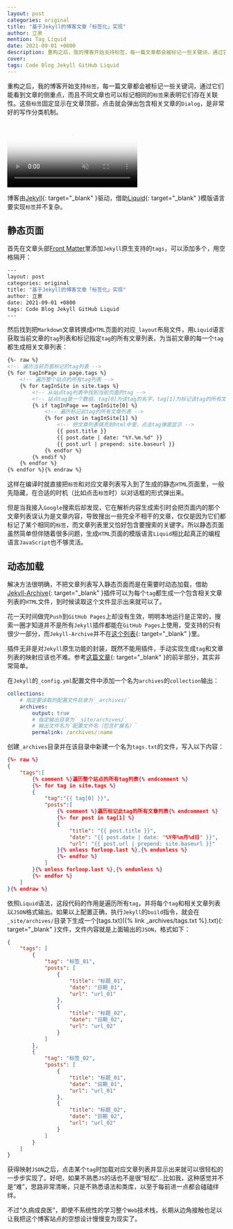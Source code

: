 ```yaml
---
layout: post
categories: original
title: "基于Jekyll的博客文章「标签化」实现"
author: 立泉
mention: Tag Liquid
date: 2021-09-01 +0800
description: 重构之后，我的博客开始支持标签，每一篇文章都会被标记一些关键词，通过它们能大概了解文章的侧重点，而且不同文章也可以标记相同的标签来表明它们存在关联性。这些标签固定显示在文章顶部，点击就会弹出包含关联文章的Dialog，是非常好的文章分类方法。
cover: 
tags: Code Blog Jekyll GitHub Liquid
---
```


重构之后，我的博客开始支持`标签`，每一篇文章都会被标记一些关键词，通过它们能看到文章的侧重点，而且不同文章也可以标记相同的`标签`来表明它们存在关联性。这些`标签`固定显示在文章顶部，点击就会弹出包含相关文章的`Dialog`，是非常好的写作分类机制。

<video playsinline controls autoplay muted loop preload="none" poster="https://apqx.oss-cn-hangzhou.aliyuncs.com/blog/original/20210901/tags_h264_poster.webp">
    <!-- chrome不支持h265 -->
    <source src="https://apqx.oss-cn-hangzhou.aliyuncs.com/blog/original/20210901/tags_h264.mp4" type="video/mp4">
</video>

博客由[Jekyll](https://jekyllrb.com){: target="_blank" }驱动，借助[Liquid](https://shopify.github.io/liquid/){: target="_blank" }模版语言要实现`标签`并不复杂。

## 静态页面

首先在文章头部[Front Matter](https://jekyllrb.com/docs/front-matter/)里添加`Jekyll`原生支持的`tags`，可以添加多个，用空格隔开：

```sh
---
layout: post
categories: original
title: "基于Jekyll的博客文章「标签化」实现"
author: 立泉
date: 2021-09-01 +0800
tags: Code Blog Jekyll GitHub Liquid
---
```

然后找到把`Markdown`文章转换成`HTML`页面的对应`_layout`布局文件，用`Liquid`语言获取当前文章的`tag`列表和标记指定`tag`的所有文章列表，为当前文章的每一个`tag`都生成相关文章列表：

```html
{%- raw %}
<!-- 遍历当前页面标记的tag列表 -->
{% for tagInPage in page.tags %}
    <!-- 遍历整个站点的所有tag列表 -->
    {% for tagInSite in site.tags %}
        <!-- 从站点tag列表中找到当前页面的tag -->
        <!-- 站点tag是一个数组，tag[0]为该tag的名字，tag[1]为标记该tag的所有文章列表 -->
        {% if tagInPage == tagInSite[0] %}
            <!-- 遍历标记此tag的所有文章列表 -->
            {% for post in tagInSite[1] %}
                <!-- 把文章列表填充到html中里，点击tag弹窗显示 -->
                {{ post.title }}
                {{ post.date | date: "%Y.%m.%d" }}
                {{ post.url | prepend: site.baseurl }}
            {% endfor %}
        {% endif %}
    {% endfor %}
{% endfor %}{% endraw %}
```

这样在编译时就直接把`标签`和对应文章列表写入到了生成的静态`HTML`页面里，一般先隐藏，在合适的时机（比如点击`标签`时）以对话框的形式弹出来。

但是当我接入`Google`搜索后却发现，它在解析内容生成索引时会把页面内的那个文章列表误认为是文章内容，导致搜出一些完全不相干的文章，仅仅是因为它们都标记了某个相同的`标签`，而文章列表里又恰好包含要搜索的关键字。所以静态页面虽然简单但伴随着很多问题，生成`HTML`页面的模版语言`Liquid`相比起真正的编程语言`JavaScript`也不够灵活。

## 动态加载

解决方法很明确，不把文章列表写入静态页面而是在需要时动态加载，借助[Jekyll-Archive](https://github.com/jekyll/jekyll-archives){: target="_blank" }插件可以为每个`tag`都生成一个包含相关文章列表的`HTML`文件，到时候读取这个文件显示出来就可以了。

花一天时间做完`Push`到`GitHub Pages`上却没有生效，明明本地运行是正常的，搜索一圈才知道并不是所有`Jekyll`插件都能在`GitHub Pages`上使用，受支持的只有很少一部分，而`Jekyll-Archive`并不在[这个列表](https://pages.github.com/versions/){: target="_blank" }里。

插件无非是对`Jekyll`原生功能的封装，既然不能用插件，手动实现生成`tag`和文章列表的映射应该也不难。参考[这篇文章](https://aneejian.com/automated-jekyll-archives-github-pages/){: target="_blank" }的前半部分，其实非常简单。

在`Jekyll`的`_config.yml`配置文件中添加一个名为`archives`的`collection`输出：

```yml
collections:
    # 指定要读取的配置文件目录为`_archives/`
    archives:
        output: true
        # 指定输出目录为`_site/archives/`
        # 输出文件名为`配置文件名（包含扩展名）`
        permalink: /archives/:name
```

创建`_archives`目录并在该目录中新建一个名为`tags.txt`的文件，写入以下内容：

```json
{%- raw %}
{
    "tags":[
        {% comment %}遍历整个站点的所有tag列表{% endcomment %}
        {%- for tag in site.tags %}
        {
            "tag":"{{ tag[0] }}",
            "posts":[
                {% comment %}遍历标记此tag的所有文章列表{% endcomment %}
                {%- for post in tag[1] %}
                {
                    "title": "{{ post.title }}",
                    "date": "{{ post.date | date: "%Y年%m月%d日" }}",
                    "url": "{{ post.url | prepend: site.baseurl }}"
                }{% unless forloop.last %},{% endunless %}
                {%- endfor %}
            ]
        }{% unless forloop.last %},{% endunless %}
        {%- endfor %}
    ]
}{% endraw %}
```

依照`Liquid`语法，这段代码的作用是遍历所有`tag`，并将每个`tag`和相关文章列表以`JSON`格式输出。如果以上配置正确，执行`Jekyll`的`build`指令，就会在`_site/archives/`目录下生成一个[tags.txt]({% link _archives/tags.txt %}.txt){: target="_blank" }文件，文件内容就是上面输出的`JSON`，格式如下：

```json
{
    "tags": [
        {
            "tag": "标签_01",
            "posts": [
                {
                    "title": "标题_01",
                    "date": "日期_01",
                    "url": "url_01"
                },
                {
                    "title": "标题_02",
                    "date": "日期_02",
                    "url": "url_02"
                }
            ]
        },
        {
            "tag": "标签_02",
            "posts": [
                {
                    "title": "标题_01",
                    "date": "日期_01",
                    "url": "url_01"
                },
                {
                    "title": "标题_02",
                    "date": "日期_02",
                    "url": "url_02"
                }
            ]
        }
    ]
}
```

获得映射`JSON`之后，点击某个`tag`时加载对应文章列表并显示出来就可以很轻松的一步步实现了。好吧，如果不熟悉`JS`的话也不是很“轻松”...比如我，这种感觉并不是“难”，思路非常清晰，只是不熟悉语法和类库，以至于每前进一点都会磕磕绊绊。

不过“久病成良医”，即使不系统性的学习整个`Web`技术栈，长期从边角接触也足以让我把这个博客站点的空想设计慢慢变为现实了。
